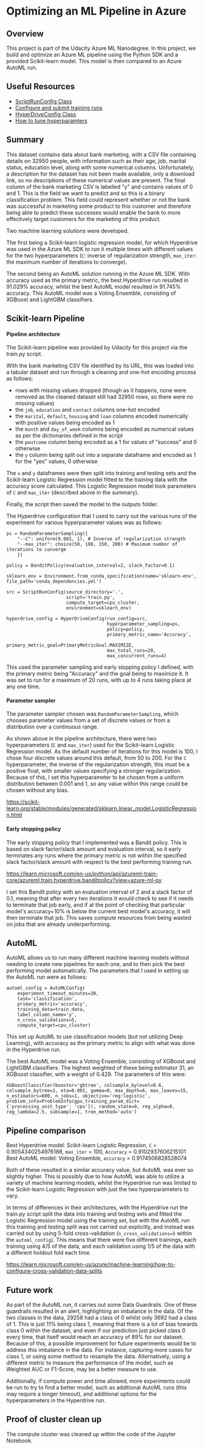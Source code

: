 # Optimizing an ML Pipeline in Azure

## Overview
This project is part of the Udacity Azure ML Nanodegree.
In this project, we build and optimize an Azure ML pipeline using the Python SDK and a provided Scikit-learn model.
This model is then compared to an Azure AutoML run.

## Useful Resources
- [ScriptRunConfig Class](https://docs.microsoft.com/en-us/python/api/azureml-core/azureml.core.scriptrunconfig?view=azure-ml-py)
- [Configure and submit training runs](https://docs.microsoft.com/en-us/azure/machine-learning/how-to-set-up-training-targets)
- [HyperDriveConfig Class](https://docs.microsoft.com/en-us/python/api/azureml-train-core/azureml.train.hyperdrive.hyperdriveconfig?view=azure-ml-py)
- [How to tune hyperparamters](https://docs.microsoft.com/en-us/azure/machine-learning/how-to-tune-hyperparameters)


## Summary
This dataset contains data about bank marketing, with a CSV file containing details on 32950 people, with information such as their age, job, marital status, education level, along with some numerical columns. Unfortunately, a description for the dataset has not been made available, only a download link, so no descriptions of these numerical values are present. The final column of the bank marketing CSV is labelled "y" and contains values of 0 and 1. This is the field we want to predict and so this is a binary classification problem. This field could represent whether or not the bank was successful in marketing some product to this customer and therefore being able to predict these successes would enable the bank to more effectively target customers for the marketing of this product.

Two machine learning solutions were developed.

The first being a Scikit-learn logistic regression model, for which Hyperdrive was used in the Azure ML SDK to run it multiple times with different values for the two hyperparameters (`C`: inverse of regularization strength, `max_iter`: the maximum number of iterations to converge).

The second being an AutoML solution running in the Azure ML SDK. With accuracy used as the primary metric, the best Hyperdrive run resulted in 91.029% accuracy, whilst the best AutoML model resulted in 91.745% accuracy. This AutoML model was a Voting Ensemble, consisting of XGBoost and LightGBM classifiers.

## Scikit-learn Pipeline
#### Pipeline architecture
The Scikit-learn pipeline was provided by Udacity for this project via the train.py script.

With the bank marketing CSV file identified by its URL, this was loaded into a tabular dataset and run through a cleaning and one-hot encoding process as follows:
- rows with missing values dropped (though as it happens, none were removed as the cleaned dataset still had 32950 rows, so there were no missing values)
- the `job`, `education` and `contact` columns one-hot encoded
- the `marital`, `default`, `housing` and `loan` columns encoded numerically with positive values being encoded as 1
- the `month` and `day_of_week` columns being encoded as numerical values as per the dictionaries defined in the script
- the `poutcome` column being encoded as a 1 for values of "success" and 0 otherwise
- the `y` column being split out into a separate dataframe and encoded as 1 for the "yes" values, 0 otherwise

The `x` and `y` dataframes were then split into training and testing sets and the Scikit-learn Logistic Regression model fitted to the training data with the accuracy score calculated. This Logistic Regression model took parameters of `C` and `max_iter` (described above in the summary).

Finally, the script then saved the model to the outputs folder.

The Hyperdrive configuration that I used to carry out the various runs of the experiment for various hyperparameter values was as follows:
```
ps = RandomParameterSampling({
    "--C": uniform(0.001, 1), # Inverse of regularization strength
    "--max_iter": choice(50, 100, 150, 200) # Maximum number of iterations to converge
    })

policy = BanditPolicy(evaluation_interval=2, slack_factor=0.1)

sklearn_env = Environment.from_conda_specification(name='sklearn-env', file_path='conda_dependencies.yml')

src = ScriptRunConfig(source_directory='.',
                      script='train.py',
                      compute_target=cpu_cluster,
                      environment=sklearn_env)

hyperdrive_config = HyperDriveConfig(run_config=src,
                                     hyperparameter_sampling=ps,
                                     policy=policy,
                                     primary_metric_name='Accuracy',
                                     primary_metric_goal=PrimaryMetricGoal.MAXIMIZE,
                                     max_total_runs=20,
                                     max_concurrent_runs=4)
```
This used the parameter sampling and early stopping policy I defined, with the primary metric being "Accuracy" and the goal being to maximize it. It was set to run for a maximum of 20 runs, with up to 4 runs taking place at any one time.

#### Parameter sampler
The parameter sampler chosen was `RandomParameterSampling`, which chooses parameter values from a set of discrete values or from a distribution over a continuous range.

As shown above in the pipeline architecture, there were two hyperparameters (`C` and `max_iter`) used for the Scikit-learn Logistic Regression model. As the default number of iterations for this model is 100, I chose four discrete values around this default, from 50 to 200. For the `C` hyperparameter, the inverse of the regularization strength, this must be a positive float, with smaller values specifying a stronger regularization. Because of this, I set this hyperparameter to be chosen from a uniform distribution between 0.001 and 1, so any value within this range could be chosen without any bias.

https://scikit-learn.org/stable/modules/generated/sklearn.linear_model.LogisticRegression.html

#### Early stopping policy
The early stopping policy that I implemented was a Bandit policy. This is based on slack factor/slack amount and evaluation interval, so it early terminates any runs where the primary metric is not within the specified slack factor/slack amount with respect to the best performing training run.

https://learn.microsoft.com/en-us/python/api/azureml-train-core/azureml.train.hyperdrive.banditpolicy?view=azure-ml-py

I set this Bandit policy with an evaluation interval of 2 and a slack factor of 0.1, meaning that after every two iterations it would check to see if it needs to terminate that job early, and if at the point of checking that particular model's accuracy+10% is below the current best model's accuracy, it will then terminate that job. This saves compute resources from being wasted on jobs that are already underperforming.

## AutoML
AutoML allows us to run many different machine learning models without needing to create new pipelines for each one, and to then pick the best performing model automatically. The parameters that I used in setting up the AutoML run were as follows:
```
automl_config = AutoMLConfig(
    experiment_timeout_minutes=30,
    task='classification',
    primary_metric='accuracy',
    training_data=train_data,
    label_column_name='y',
    n_cross_validations=5,
    compute_target=cpu_cluster)
```
This set up AutoML to use classification models (but not utilizing Deep Learning), with accuracy as the primary metric to align with what was done in the Hyperdrive run.

The best AutoML model was a Voting Ensemble, consisting of XGBoost and LightGBM classifiers. The highest weighted of these being estimator 31, an XGBoost classifier, with a weight of 0.429. The parameters of this were:

`XGBoostClassifier(booster='gbtree', colsample_bylevel=0.6, colsample_bytree=1, eta=0.001, gamma=0, max_depth=6, max_leaves=15, n_estimators=800, n_jobs=1, objective='reg:logistic', problem_info=ProblemInfo(gpu_training_param_dict={'processing_unit_type': 'cpu'}), random_state=0, reg_alpha=0, reg_lambda=2.5, subsample=1, tree_method='auto')`

## Pipeline comparison
Best Hyperdrive model: Scikit-learn Logistic Regression, `C` = 0.9054340254976188, `max_iter` = 100, `Accuracy` = 0.9102937606215101  
Best AutoML model: Voting Ensemble, `accuracy` = 0.9174506828528074

Both of these resulted in a similar accuracy value, but AutoML was ever so slightly higher. This is possibly due to how AutoML was able to utilize a variety of machine learning models, whilst the Hyperdrive run was limited to the Scikit-learn Logistic Regression with just the two hyperparameters to vary.

In terms of differences in their architectures, with the Hyperdrive run the train.py script split the data into training and testing sets and fitted the Logistic Regression model using the training set, but with the AutoML run this training and testing split was not carried out explicitly, and instead was carried out by using 5-fold cross-validation (`n_cross_validations=5` within the `automl_config`). This means that there were five different trainings, each training using 4/5 of the data, and each validation using 1/5 of the data with a different holdout fold each time.

https://learn.microsoft.com/en-us/azure/machine-learning/how-to-configure-cross-validation-data-splits

## Future work
As part of the AutoML run, it carries out some Data Guardrails. One of these guardrails resulted in an alert, highlighting an imbalance in the data. Of the two classes in the data, 29258 had a class of 0 whilst only 3692 had a class of 1. This is just 11% being class 1, meaning that there is a lot of bias towards class 0 within the dataset, and even if our prediction just picked class 0 every time, that itself would reach an accuracy of 89% for our dataset. Because of this, a possible improvement for future experiments would be to address this imbalance in the data. For instance, capturing more cases for class 1, or using some method to resample the data. Alternatively, using a different metric to measure the performance of the model, such as Weighted AUC or F1-Score, may be a better measure to use.

Additionally, if compute power and time allowed, more experiments could be run to try to find a better model, such as additional AutoML runs (this may require a longer timeout), and additional options for the hyperparameters in the Hyperdrive run.

## Proof of cluster clean up
The compute cluster was cleaned up within the code of the Jupyter Notebook.
